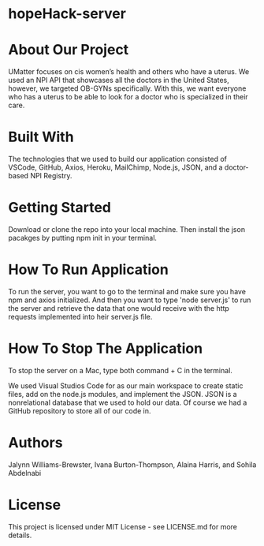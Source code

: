 # hopeHack-server


# About Our Project
UMatter focuses on cis women’s health and others who have a uterus. We used an NPI API that showcases all the doctors in the United States, however, we targeted OB-GYNs specifically. With this, we want everyone who has a uterus to be able to look for a doctor who is specialized in their care.

# Built With
The technologies that we used to build our application consisted of VSCode, GitHub, Axios, Heroku, MailChimp, Node.js, JSON, and a doctor-based NPI Registry.

# Getting Started
Download or clone the repo into your local machine. Then install the json pacakges by putting npm init in your terminal. 

# How To Run Application
To run the server, you want to go to the terminal and make sure you have npm and axios initialized. And then you want to type 'node server.js' to run the server and retrieve the data that one would receive with the http requests implemented into heir server.js file.

# How To Stop The Application
To stop the server on a Mac, type both command + C in the terminal. 

We used Visual Studios Code for as our main workspace to create static files, add on the node.js modules, and implement the JSON. JSON is a nonrelational database that we used to hold our data. Of course we had a GitHub repository to store all of our code in. 

# Authors
Jalynn Williams-Brewster, Ivana Burton-Thompson, Alaina Harris, and Sohila Abdelnabi

# License
This project is licensed under MIT License - see LICENSE.md for more details.



